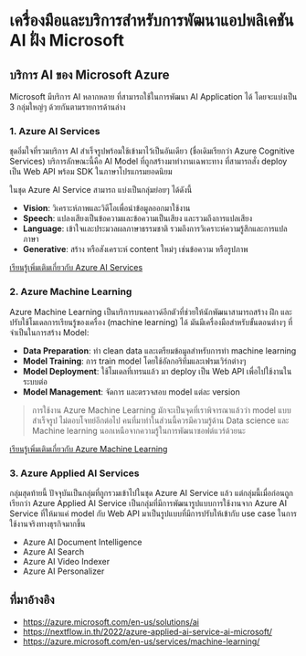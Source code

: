 # เครื่องมือและบริการสำหรับการพัฒนาแอปพลิเคชัน AI ฝั่ง Microsoft

## บริการ AI ของ Microsoft Azure

Microsoft มีบริการ AI หลากหลาย ที่สามารถใช้ในการพัฒนา AI Application ได้ โดยจะแบ่งเป็น 3 กลุ่มใหญ่ๆ ด้วยกันตามรายการด้านล่าง

### 1. Azure AI Services

ชุดอิ่มใจที่รวมบริการ AI สำเร็จรูปพร้อมใช้เข้ามาไว้เป็นอันเดียว (ชื่อเดิมเรียกว่า Azure Cognitive Services) บริการลักษณะนี้คือ AI Model ที่ถูกสร้างมาทำงานเฉพาะทาง ที่สามารถสั่ง deploy เป็น Web API พร้อม SDK ในภาษาโปรแกรมยอดนิยม

ในชุด Azure AI Service สามารถ แบ่งเป็นกลุ่มย่อยๆ ได้ดังนี้

- **Vision**: วิเคราะห์ภาพและวิดีโอเพื่อนำข้อมูลออกมาใช้งาน
- **Speech**: แปลงเสียงเป็นข้อความและข้อความเป็นเสียง และรวมถึงการแปลเสียง
- **Language**: เข้าใจและประมวลผลภาษาธรรมชาติ รวมถึงการวิเคราะห์ความรู้สึกและการแปลภาษา
- **Generative**: สร้าง หรือสังเคราะห์ content ใหม่ๆ เช่นข้อความ หรือรูปภาพ

[เรียนรู้เพิ่มเติมเกี่ยวกับ Azure AI Services](https://azure.microsoft.com/en-us/solutions/ai)

### 2. Azure Machine Learning

Azure Machine Learning เป็นบริการบนคลาวด์อีกตัวที่ช่วยให้นักพัฒนาสามารถสร้าง ฝึก และปรับใช้โมเดลการเรียนรู้ของเครื่อง (machine learning) ได้ มันมีเครื่องมือสำหรับขั้นตอนต่างๆ ที่จำเป็นในการสร้าง Model:

- **Data Preparation**: ทำ clean data และเตรียมข้อมูลสำหรับการทำ machine learning
- **Model Training**: การ train model โดยใช้อัลกอริทึมและเฟรมเวิร์กต่างๆ 
- **Model Deployment**: ใช้โมเดลที่เทรนแล้ว มา deploy เป็น Web API เพื่อไปใช้งานในระบบต่อ 
- **Model Management**: จัดการ และตรวจสอบ model แต่ละ version 

> การใช้งาน Azure Machine Learning มักจะเป็นจุดที่เราพิจารณาแล้วว่า model แบบสำเร็จรูป ไม่ตอบโจทย์อีกต่อไป คนที่มาทำในส่วนนี้ควรมีความรู้ด้าน Data science และ Machine learning นอกเหนือจากความรู้ในการพัฒนาซอฟต์แวร์ด้วยนะ

[เรียนรู้เพิ่มเติมเกี่ยวกับ Azure Machine Learning](https://azure.microsoft.com/en-us/services/machine-learning/)


### 3. Azure Applied AI Services

กลุ่มสุดท้ายนี้ ปัจจุบันเป็นกลุ่มที่ถูกรวมเข้าไปในชุด Azure AI Service แล้ว แต่กลุ่มนี้เมื่อก่อนถูกเรียกว่า Azure Applied AI Service เป็นกลุ่มที่มีการพัฒนารูปแบบการใช้งานจาก Azure AI Service ที่ให้มาแค่ model กับ Web API มาเป็นรูปแบบที่มีการปรับให้เข้ากับ use case ในการใช้งานจริงทางธุรกิจมากขึ้น

- Azure AI Document Intelligence 
- Azure AI Search 
- Azure AI Video Indexer
- Azure AI Personalizer

## ที่มาอ้างอิง

- https://azure.microsoft.com/en-us/solutions/ai
- https://nextflow.in.th/2022/azure-applied-ai-service-ai-microsoft/
- https://azure.microsoft.com/en-us/services/machine-learning/





